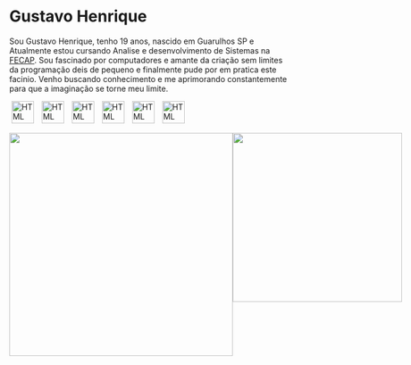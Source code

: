 # Gustavo Henrique

Sou Gustavo Henrique,  tenho 19 anos, nascido em Guarulhos SP e Atualmente estou cursando Analise e desenvolvimento de Sistemas na [FECAP](Fecap.br).
Sou fascinado por computadores e amante da criação sem limites da programação deis de pequeno e finalmente pude por em pratica este facinio. Venho buscando conhecimento e me aprimorando constantemente para que a imaginação se torne meu limite.  


<img
src=""
/>
<img 
src="https://cdn.jsdelivr.net/gh/devicons/devicon@latest/icons/csharp/csharp-original.svg"
title="HTML"
alt="HTML"
width=40px
style="padding-right: 10px;"/>
<img 
src="https://cdn.jsdelivr.net/gh/devicons/devicon@latest/icons/cplusplus/cplusplus-original.svg" 
title="HTML"
alt="HTML"
width=40px
style="padding-right: 10px;"/>
<img 
src="https://cdn.jsdelivr.net/gh/devicons/devicon@latest/icons/python/python-original.svg" 
title="HTML"
alt="HTML"
width=40px
style="padding-right: 10px;"/>
<img 
src="https://cdn.jsdelivr.net/gh/devicons/devicon@latest/icons/javascript/javascript-original.svg" 
title="HTML"
alt="HTML"
width=40px
style="padding-right: 10px;"/>
<img 
src="https://cdn.jsdelivr.net/gh/devicons/devicon@latest/icons/html5/html5-original.svg" 
title="HTML"
alt="HTML"
width=40px
style="padding-right: 10px;"/>
<img 
src="https://cdn.jsdelivr.net/gh/devicons/devicon@latest/icons/css3/css3-original.svg" 
title="HTML"
alt="HTML"
width=40px
style="padding-right: 10px;"/>
          
<div style="display: flex; justify-content: space-between;">
<img src="https://github-readme-stats.vercel.app/api?username=GSPrograms&theme=rose&show_icons=true" width="400">
<img src="https://github-readme-stats.vercel.app/api/top-langs/?username=GSPrograms&theme=rose&stheme=zize_weight=1.5&count_weight=0.5" width="303">

<div>
